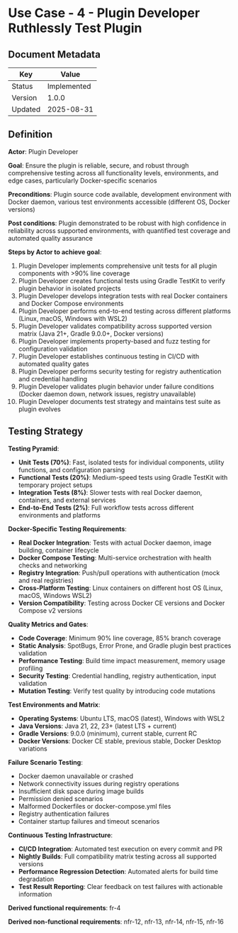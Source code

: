 # Use Case - 4 - Plugin Developer Ruthlessly Test Plugin

## Document Metadata

| Key     | Value       |
|---------|-------------|
| Status  | Implemented |
| Version | 1.0.0       |
| Updated | 2025-08-31  |

## Definition

**Actor**: Plugin Developer

**Goal**: Ensure the plugin is reliable, secure, and robust through comprehensive testing across all 
functionality levels, environments, and edge cases, particularly Docker-specific scenarios

**Preconditions**: Plugin source code available, development environment with Docker daemon, various test 
environments accessible (different OS, Docker versions)

**Post conditions**: Plugin demonstrated to be robust with high confidence in reliability across supported 
environments, with quantified test coverage and automated quality assurance

**Steps by Actor to achieve goal**:
1. Plugin Developer implements comprehensive unit tests for all plugin components with >90% line coverage
1. Plugin Developer creates functional tests using Gradle TestKit to verify plugin behavior in isolated projects
1. Plugin Developer develops integration tests with real Docker containers and Docker Compose environments
1. Plugin Developer performs end-to-end testing across different platforms (Linux, macOS, Windows with WSL2)
1. Plugin Developer validates compatibility across supported version matrix (Java 21+, Gradle 9.0.0+, Docker versions)
1. Plugin Developer implements property-based and fuzz testing for configuration validation
1. Plugin Developer establishes continuous testing in CI/CD with automated quality gates
1. Plugin Developer performs security testing for registry authentication and credential handling
1. Plugin Developer validates plugin behavior under failure conditions (Docker daemon down, network issues, registry unavailable)
1. Plugin Developer documents test strategy and maintains test suite as plugin evolves

## Testing Strategy

**Testing Pyramid**:
- **Unit Tests (70%)**: Fast, isolated tests for individual components, utility functions, and configuration parsing
- **Functional Tests (20%)**: Medium-speed tests using Gradle TestKit with temporary project setups
- **Integration Tests (8%)**: Slower tests with real Docker daemon, containers, and external services  
- **End-to-End Tests (2%)**: Full workflow tests across different environments and platforms

**Docker-Specific Testing Requirements**:
- **Real Docker Integration**: Tests with actual Docker daemon, image building, container lifecycle
- **Docker Compose Testing**: Multi-service orchestration with health checks and networking
- **Registry Integration**: Push/pull operations with authentication (mock and real registries)
- **Cross-Platform Testing**: Linux containers on different host OS (Linux, macOS, Windows WSL2)
- **Version Compatibility**: Testing across Docker CE versions and Docker Compose v2 versions

**Quality Metrics and Gates**:
- **Code Coverage**: Minimum 90% line coverage, 85% branch coverage
- **Static Analysis**: SpotBugs, Error Prone, and Gradle plugin best practices validation
- **Performance Testing**: Build time impact measurement, memory usage profiling
- **Security Testing**: Credential handling, registry authentication, input validation
- **Mutation Testing**: Verify test quality by introducing code mutations

**Test Environments and Matrix**:
- **Operating Systems**: Ubuntu LTS, macOS (latest), Windows with WSL2
- **Java Versions**: Java 21, 22, 23+ (latest LTS + current)
- **Gradle Versions**: 9.0.0 (minimum), current stable, current RC
- **Docker Versions**: Docker CE stable, previous stable, Docker Desktop variations

**Failure Scenario Testing**:
- Docker daemon unavailable or crashed
- Network connectivity issues during registry operations
- Insufficient disk space during image builds
- Permission denied scenarios
- Malformed Dockerfiles or docker-compose.yml files
- Registry authentication failures
- Container startup failures and timeout scenarios

**Continuous Testing Infrastructure**:
- **CI/CD Integration**: Automated test execution on every commit and PR
- **Nightly Builds**: Full compatibility matrix testing across all supported versions
- **Performance Regression Detection**: Automated alerts for build time degradation
- **Test Result Reporting**: Clear feedback on test failures with actionable information

**Derived functional requirements**: fr-4

**Derived non-functional requirements**: nfr-12, nfr-13, nfr-14, nfr-15, nfr-16
